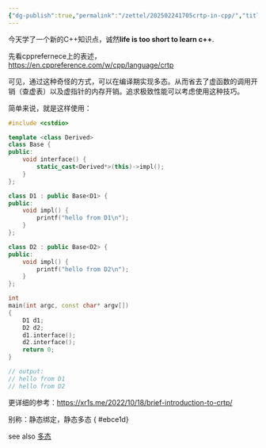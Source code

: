 ```yaml
---
{"dg-publish":true,"permalink":"/zettel/202502241705crtp-in-cpp/","title":202502241705,"tags":["CRTP","cpp"],"created":"2025-02-24T17:05:06+08:00"}
---
```


今天学了一个新的C++知识点，诚然**life is too short to learn c++**.

先看cpprefernece上的表述，
https://en.cppreference.com/w/cpp/language/crtp

可见，通过这种奇怪的方式，可以在编译期实现多态。从而省去了虚函数的调用开销（查虚表）以及虚指针的内存开销。追求极致性能可以考虑使用这种技巧。

简单来说，就是这样使用：

```cpp
#include <cstdio>

template <class Derived>
class Base {
public:
    void interface() {
        static_cast<Derived*>(this)->impl();
    }
};

class D1 : public Base<D1> {
public:
    void impl() {
        printf("hello from D1\n");
    }
};

class D2 : public Base<D2> {
public:
    void impl() {
        printf("hello from D2\n");
    }
};

int
main(int argc, const char* argv[])
{
    D1 d1;
    D2 d2;
    d1.interface();
    d2.interface();
    return 0;
}

// output:
// hello from D1
// hello from D2
```

更详细的参考：https://xr1s.me/2022/10/18/brief-introduction-to-crtp/

别称：静态绑定，静态多态
{ #ebce1d}


see also [多态](../notes/cpp/多态.md)